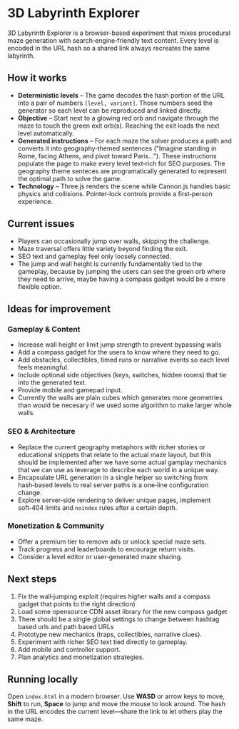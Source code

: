 # 3D Labyrinth Explorer

3D Labyrinth Explorer is a browser-based experiment that mixes procedural maze generation with search‑engine‑friendly text content. Every level is encoded in the URL hash so a shared link always recreates the same labyrinth.

## How it works
- **Deterministic levels** – The game decodes the hash portion of the URL into a pair of numbers `[level, variant]`. Those numbers seed the generator so each level can be reproduced and linked directly.
- **Objective** – Start next to a glowing red orb and navigate through the maze to touch the green exit orb(s). Reaching the exit loads the next level automatically.
- **Generated instructions** – For each maze the solver produces a path and converts it into geography‑themed sentences ("Imagine standing in Rome, facing Athens, and pivot toward Paris..."). These instructions populate the page to make every level text‑rich for SEO purposes. The geography theme senteces are programatically generated to represent the optimal path to solve the game.
- **Technology** – Three.js renders the scene while Cannon.js handles basic physics and collisions. Pointer‑lock controls provide a first‑person experience.


## Current issues
- Players can occasionally jump over walls, skipping the challenge.
- Maze traversal offers little variety beyond finding the exit.
- SEO text and gameplay feel only loosely connected.
- The jump and wall height is currently fundamentally tied to the gameplay, because by jumping the users can see the green orb where they need to arrive, maybe having a compass gadget would be a more flexible option.

## Ideas for improvement
### Gameplay & Content
- Increase wall height or limit jump strength to prevent bypassing walls
- Add a compass gadget for the users to know where they need to go.
- Add obstacles, collectibles, timed runs or narrative events so each level feels meaningful.
- Include optional side objectives (keys, switches, hidden rooms) that tie into the generated text.
- Provide mobile and gamepad input.
- Currently the walls are plain cubes which generates more geometries than would be necesary if we used some algorithm to make larger whole walls.

### SEO & Architecture
- Replace the current geography metaphors with richer stories or educational snippets that relate to the actual maze layout, but this should be implemented after we have some actual gamplay mechanics that we can use as leverage to describe each world in a unique way.
- Encapsulate URL generation in a single helper so switching from hash‑based levels to real server paths is a one‑line configuration change.
- Explore server‑side rendering to deliver unique pages, implement soft‑404 limits and `noindex` rules after a certain depth.

### Monetization & Community
- Offer a premium tier to remove ads or unlock special maze sets.
- Track progress and leaderboards to encourage return visits.
- Consider a level editor or user‑generated maze sharing.

## Next steps
1. Fix the wall‑jumping exploit (requires higher walls and a compass gadget that points to the right direction)
2. Load some opensource CDN asset library for the new compass gadget
2. There should be a single global settings to change between hashtag based urls and path based URLs
3. Prototype new mechanics (traps, collectibles, narrative clues).
4. Experiment with richer SEO text tied directly to gameplay.
5. Add mobile and controller support.
6. Plan analytics and monetization strategies.

## Running locally
Open `index.html` in a modern browser. Use **WASD** or arrow keys to move, **Shift** to run, **Space** to jump and move the mouse to look around. The hash in the URL encodes the current level—share the link to let others play the same maze.

